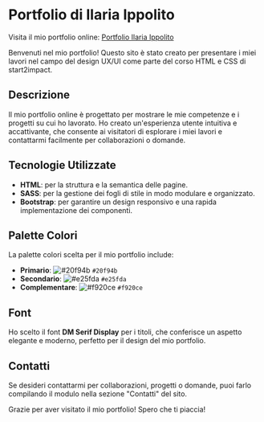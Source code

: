 # Portfolio di Ilaria Ippolito

Visita il mio portfolio online: [Portfolio Ilaria Ippolito](https://ilaria-ippolito.github.io/portfolio/)

Benvenuti nel mio portfolio! Questo sito è stato creato per presentare i miei lavori nel campo del design UX/UI come parte del corso HTML e CSS di start2impact.

## Descrizione

Il mio portfolio online è progettato per mostrare le mie competenze e i progetti su cui ho lavorato. Ho creato un'esperienza utente intuitiva e accattivante, che consente ai visitatori di esplorare i miei lavori e contattarmi facilmente per collaborazioni o domande.

## Tecnologie Utilizzate

- **HTML**: per la struttura e la semantica delle pagine.
- **SASS**: per la gestione dei fogli di stile in modo modulare e organizzato.
- **Bootstrap**: per garantire un design responsivo e una rapida implementazione dei componenti.

## Palette Colori

La palette colori scelta per il mio portfolio include:
- **Primario**: ![#20f94b](https://placehold.co/15x15/20f94b/20f94b.png) `#20f94b`
- **Secondario**: ![#e25fda](https://placehold.co/15x15/e25fda/e25fda.png) `#e25fda`
- **Complementare**: ![#f920ce](https://placehold.co/15x15/f920ce/f920ce.png) `#f920ce`

## Font

Ho scelto il font **DM Serif Display** per i titoli, che conferisce un aspetto elegante e moderno, perfetto per il design del mio portfolio.

## Contatti

Se desideri contattarmi per collaborazioni, progetti o domande, puoi farlo compilando il modulo nella sezione "Contatti" del sito.

Grazie per aver visitato il mio portfolio! Spero che ti piaccia!
